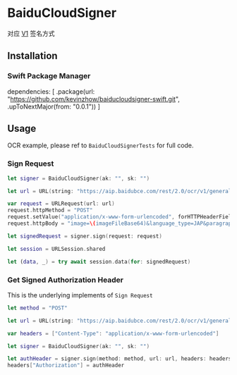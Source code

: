 # BaiduCloudSigner

对应 [V1](https://cloud.baidu.com/doc/Reference/s/njwvz1yfu#%E7%9B%B8%E5%85%B3%E5%87%BD%E6%95%B0%E8%AF%B4%E6%98%8E) 签名方式

## Installation

### Swift Package Manager

dependencies: [
    .package(url: "https://github.com/kevinzhow/baiducloudsigner-swift.git", .upToNextMajor(from: "0.0.1"))
]

## Usage

OCR example, please ref to `BaiduCloudSignerTests` for full code.

### Sign Request

```swift
let signer = BaiduCloudSigner(ak: "", sk: "")

let url = URL(string: "https://aip.baidubce.com/rest/2.0/ocr/v1/general_basic")!

var request = URLRequest(url: url)
request.httpMethod = "POST"
request.setValue("application/x-www-form-urlencoded", forHTTPHeaderField:"Content-Type")
request.httpBody = "image=\(imageFileBase64)&language_type=JAP&paragraph=true&detect_direction=true".data(using: .utf8)!

let signedRequest = signer.sign(request: request)

let session = URLSession.shared

let (data, _) = try await session.data(for: signedRequest)
```

### Get Signed Authorization Header

This is the underlying implements of `Sign Request`

```swift
let method = "POST"

let url = URL(string: "https://aip.baidubce.com/rest/2.0/ocr/v1/general_basic")!

var headers = ["Content-Type": "application/x-www-form-urlencoded"]

let signer = BaiduCloudSigner(ak: "", sk: "")

let authHeader = signer.sign(method: method, url: url, headers: headers)
headers["Authorization"] = authHeader
```
